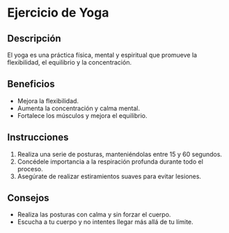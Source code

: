 # Ejercicio de Yoga

## Descripción
El yoga es una práctica física, mental y espiritual que promueve la flexibilidad, el equilibrio y la concentración.

## Beneficios
- Mejora la flexibilidad.
- Aumenta la concentración y calma mental.
- Fortalece los músculos y mejora el equilibrio.

## Instrucciones
1. Realiza una serie de posturas, manteniéndolas entre 15 y 60 segundos.
2. Concédele importancia a la respiración profunda durante todo el proceso.
3. Asegúrate de realizar estiramientos suaves para evitar lesiones.

## Consejos
- Realiza las posturas con calma y sin forzar el cuerpo.
- Escucha a tu cuerpo y no intentes llegar más allá de tu límite.
